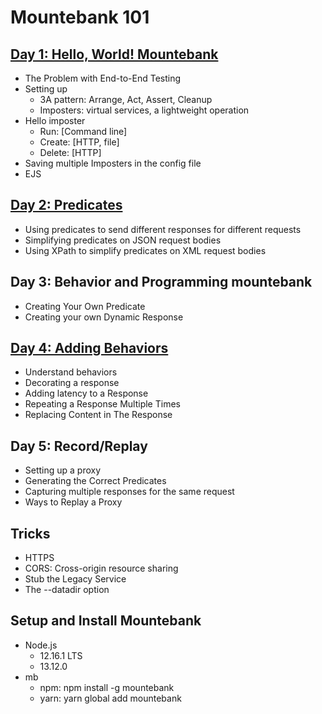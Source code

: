 # Mountebank 101

## [Day 1: Hello, World! Mountebank](day1/Day1_HelloWorldMountebank.md)

- The Problem with End-to-End Testing
- Setting up
  - 3A pattern: Arrange, Act, Assert, Cleanup
  - Imposters: virtual services, a lightweight operation
- Hello imposter
  - Run: [Command line]
  - Create: [HTTP, file]
  - Delete: [HTTP]
- Saving multiple Imposters in the config file
- EJS

## [Day 2: Predicates](day2/Day2_Predicates.md)

- Using predicates to send different responses for different requests
- Simplifying predicates on JSON request bodies
- Using XPath to simplify predicates on XML request bodies

## Day 3: Behavior and Programming mountebank

- Creating Your Own Predicate
- Creating your own Dynamic Response

## [Day 4: Adding Behaviors](day4/Day4_AddingBehaviors.md)

- Understand behaviors
- Decorating a response
- Adding latency to a Response
- Repeating a Response Multiple Times
- Replacing Content in The Response

## Day 5: Record/Replay

- Setting up a proxy
- Generating the Correct Predicates
- Capturing multiple responses for the same request
- Ways to Replay a Proxy

## Tricks

- HTTPS
- CORS: Cross-origin resource sharing
- Stub the Legacy Service
- The --datadir option

## Setup and Install Mountebank

- Node.js
  - 12.16.1 LTS
  - 13.12.0
- mb
  - npm: npm install -g mountebank
  - yarn: yarn global add mountebank
